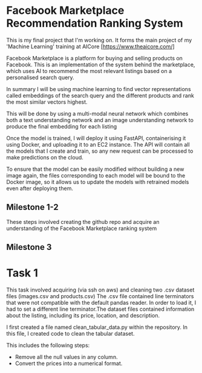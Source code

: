 # Facebook Marketplace Recommendation Ranking System

This is my final project that I'm working on. It forms the main project of my 'Machine Learning' training at AICore [https://www.theaicore.com/]

Facebook Marketplace is a platform for buying and selling products on Facebook. This is an implementation of the system behind the marketplace, which uses AI to recommend the most relevant listings based on a personalised search query.

In summary I will be using machine learning to find vector representations called embeddings of the search query and the different products and rank the most similar vectors highest.

This will be done by using a multi-modal neural network which combines both a text understanding network and an image understanding network to produce the final embedding for each listing

Once the model is trained, I will deploy it using FastAPI, containerising it using Docker, and uploading it to an EC2 instance. The API will contain all the models that I create and train, so any new request can be processed to make predictions on the cloud. 

To ensure that the model can be easily modified without building a new image again, the files corresponding to each model will be bound to the Docker image, so it allows us to update the models with retrained models even after deploying them.

## Milestone 1-2

These steps involved creating the github repo and acquire an understanding of the Facebook Marketplace ranking system

## Milestone 3
# Task 1

This task involved acquiring (via ssh on aws) and cleaning two .csv dataset files (images.csv and products.csv)
The .csv file contained line terminators that were not compatible with the default pandas reader. In order to load it, I had to set a different line terminator.The dataset files contained information about the listing, including its price, location, and description.

I first created a file named clean_tabular_data.py within the repository. In this file, I created code to clean the tabular dataset.

This includes the following steps:
- Remove all the null values in any column.
- Convert the prices into a numerical format.
